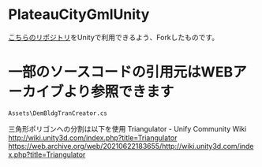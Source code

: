 # PlateauCityGmlUnity
[こちらのリポジトリ](https://github.com/ksasao/PlateauCityGmlSharp)をUnityで利用できるよう、Forkしたものです。



# 一部のソースコードの引用元はWEBアーカイブより参照できます
`Assets\DemBldgTranCreator.cs`

三角形ポリゴンへの分割は以下を使用
Triangulator - Unify Community Wiki
http://wiki.unity3d.com/index.php?title=Triangulator
https://web.archive.org/web/20210622183655/http://wiki.unity3d.com/index.php?title=Triangulator

